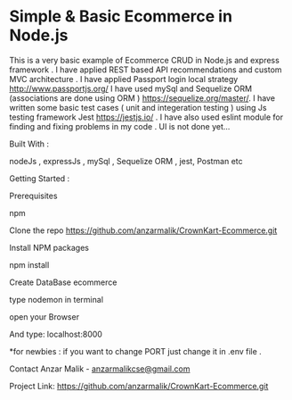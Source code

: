 # Simple & Basic Ecommerce in Node.js


This is a very basic example of Ecommerce CRUD in Node.js and express framework .
I have applied REST based API recommendations and custom MVC architecture .
I have applied Passport login  local strategy  http://www.passportjs.org/ 
I have used mySql and Sequelize ORM (associations are done using ORM ) https://sequelize.org/master/. 
I have written some basic test cases ( unit and integeration testing ) using Js testing framework Jest  https://jestjs.io/ .
I have also used eslint module for finding and fixing problems in my code .
UI is not done yet...

Built With :

nodeJs ,
expressJs ,
mySql ,
Sequelize ORM ,
jest,
Postman  etc



Getting Started :

Prerequisites

npm

Clone the repo
https://github.com/anzarmalik/CrownKart-Ecommerce.git

Install NPM packages

npm install

Create DataBase ecommerce

type nodemon in terminal

open your Browser

And type: localhost:8000

*for newbies : if you want to change PORT just change it in .env file .


Contact
Anzar Malik  -  anzarmalikcse@gmail.com

Project Link: https://github.com/anzarmalik/CrownKart-Ecommerce.git
